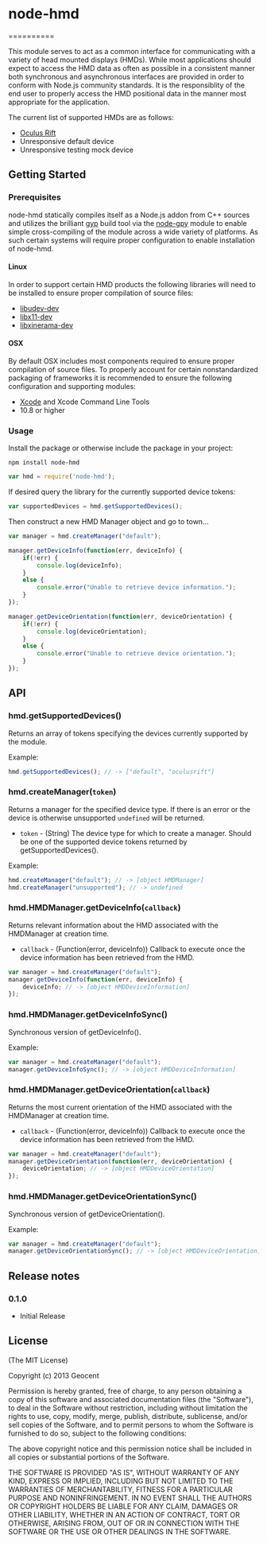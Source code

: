 # node-hmd
==========

This module serves to act as a common interface for communicating with a variety of head mounted displays (HMDs). While most applications should expect to access the HMD data as often as possible in a consistent manner both synchronous and asynchronous interfaces are provided in order to conform with Node.js community standards. It is the responsiblity of the end user to properly access the HMD positional data in the manner most appropriate for the application.

The current list of supported HMDs are as follows:

* [Oculus Rift](http://www.oculusvr.com/)
* Unresponsive default device
* Unresponsive testing mock device

## Getting Started

### Prerequisites

node-hmd statically compiles itself as a Node.js addon from C++ sources and utilizes the brilliant [gyp](https://code.google.com/p/gyp/) build tool via the [node-gpy](https://github.com/TooTallNate/node-gyp) module to enable simple cross-compiling of the module across a wide variety of platforms. As such certain systems will require proper configuration to enable installation of node-hmd.

#### Linux

In order to support certain HMD products the following libraries will need to be installed to ensure proper compilation of source files:

- [libudev-dev](http://cgit.freedesktop.org/systemd/systemd/tree/src/libudev)
- [libx11-dev](http://cgit.freedesktop.org/xorg/lib/libX11/)
- [libxinerama-dev](http://cgit.freedesktop.org/xorg/lib/libXinerama/)

#### OSX

By default OSX includes most components required to ensure proper compilation of source files. To properly account for certain nonstandardized packaging of frameworks it is recommended to ensure the following configuration and supporting modules:

- [Xcode](https://developer.apple.com/xcode/) and Xcode Command Line Tools
- 10.8 or higher

### Usage

Install the package or otherwise include the package in your project:

```
npm install node-hmd
```

```javascript
var hmd = require('node-hmd');
```

If desired query the library for the currently supported device tokens:

```javascript
var supportedDevices = hmd.getSupportedDevices();
```

Then construct a new HMD Manager object and go to town...

```javascript
var manager = hmd.createManager("default");

manager.getDeviceInfo(function(err, deviceInfo) {
	if(!err) {
		console.log(deviceInfo);
	}
	else {
		console.error("Unable to retrieve device information.");
	}
});

manager.getDeviceOrientation(function(err, deviceOrientation) {
	if(!err) {
		console.log(deviceOrientation);
	}
	else {
		console.error("Unable to retrieve device orientation.");
	}
});
```

## API

### hmd.getSupportedDevices()

Returns an array of tokens specifying the devices currently supported by the module.

Example:
```javascript
hmd.getSupportedDevices(); // -> ["default", "oculusrift"]
```

### hmd.createManager(`token`)

Returns a manager for the specified device type. If there is an error or the device is otherwise unsupported `undefined` will be returned.

* `token` - (String) The device type for which to create a manager. Should be one of the supported device tokens returned by getSupportedDevices().

Example:
```javascript
hmd.createManager("default"); // -> [object HMDManager]
hmd.createManager("unsupported"); // -> undefined
```

### hmd.HMDManager.getDeviceInfo(`callback`)

Returns relevant information about the HMD associated with the HMDManager at creation time.

* `callback` - (Function(error, deviceInfo)) Callback to execute once the device information has been retrieved from the HMD.

```javascript
var manager = hmd.createManager("default");
manager.getDeviceInfo(function(err, deviceInfo) {
	deviceInfo; // -> [object HMDDeviceInformation]
}); 
```

### hmd.HMDManager.getDeviceInfoSync()

Synchronous version of getDeviceInfo().

Example:
```javascript
var manager = hmd.createManager("default");
manager.getDeviceInfoSync(); // -> [object HMDDeviceInformation]
```

### hmd.HMDManager.getDeviceOrientation(`callback`)

Returns the most current orientation of the HMD associated with the HMDManager at creation time.

* `callback` - (Function(error, deviceInfo)) Callback to execute once the device information has been retrieved from the HMD.

```javascript
var manager = hmd.createManager("default");
manager.getDeviceOrientation(function(err, deviceOrientation) {
	deviceOrientation; // -> [object HMDDeviceOrientation]
}); 
```

### hmd.HMDManager.getDeviceOrientationSync()

Synchronous version of getDeviceOrientation().

Example:
```javascript
var manager = hmd.createManager("default");
manager.getDeviceOrientationSync(); // -> [object HMDDeviceOrientation]
```

## Release notes

### 0.1.0

* Initial Release

## License

(The MIT License)

Copyright (c) 2013 Geocent

Permission is hereby granted, free of charge, to any person obtaining a copy
of this software and associated documentation files (the "Software"), to deal
in the Software without restriction, including without limitation the rights
to use, copy, modify, merge, publish, distribute, sublicense, and/or sell
copies of the Software, and to permit persons to whom the Software is
furnished to do so, subject to the following conditions:

The above copyright notice and this permission notice shall be included in
all copies or substantial portions of the Software.

THE SOFTWARE IS PROVIDED "AS IS", WITHOUT WARRANTY OF ANY KIND, EXPRESS OR
IMPLIED, INCLUDING BUT NOT LIMITED TO THE WARRANTIES OF MERCHANTABILITY,
FITNESS FOR A PARTICULAR PURPOSE AND NONINFRINGEMENT. IN NO EVENT SHALL THE
AUTHORS OR COPYRIGHT HOLDERS BE LIABLE FOR ANY CLAIM, DAMAGES OR OTHER
LIABILITY, WHETHER IN AN ACTION OF CONTRACT, TORT OR OTHERWISE, ARISING FROM,
OUT OF OR IN CONNECTION WITH THE SOFTWARE OR THE USE OR OTHER DEALINGS IN
THE SOFTWARE.
